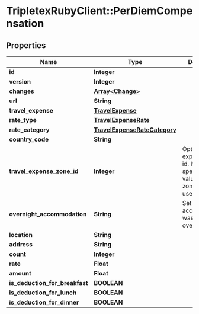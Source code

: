 # TripletexRubyClient::PerDiemCompensation

## Properties
Name | Type | Description | Notes
------------ | ------------- | ------------- | -------------
**id** | **Integer** |  | [optional] 
**version** | **Integer** |  | [optional] 
**changes** | [**Array&lt;Change&gt;**](Change.md) |  | [optional] 
**url** | **String** |  | [optional] 
**travel_expense** | [**TravelExpense**](TravelExpense.md) |  | [optional] 
**rate_type** | [**TravelExpenseRate**](TravelExpenseRate.md) |  | [optional] 
**rate_category** | [**TravelExpenseRateCategory**](TravelExpenseRateCategory.md) |  | [optional] 
**country_code** | **String** |  | [optional] 
**travel_expense_zone_id** | **Integer** | Optional travel expense zone id. If not specified, the value from field zone will be used. | [optional] 
**overnight_accommodation** | **String** | Set what sort of accommodation was had overnight. | [optional] 
**location** | **String** |  | 
**address** | **String** |  | [optional] 
**count** | **Integer** |  | [optional] 
**rate** | **Float** |  | [optional] 
**amount** | **Float** |  | [optional] 
**is_deduction_for_breakfast** | **BOOLEAN** |  | [optional] 
**is_deduction_for_lunch** | **BOOLEAN** |  | [optional] 
**is_deduction_for_dinner** | **BOOLEAN** |  | [optional] 


